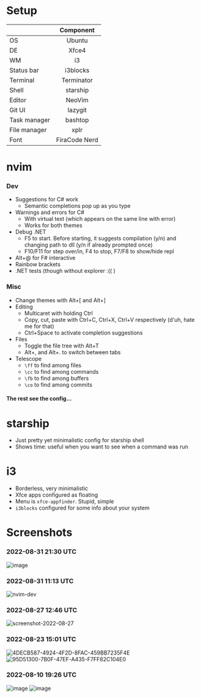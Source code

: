 # Setup

|                  | Component     |
|:-----------------|:-------------:|
| OS               | Ubuntu        |
| DE               | Xfce4         |
| WM               | i3            |
| Status bar       | i3blocks      |
| Terminal         | Terminator    |
| Shell            | starship      |
| Editor           | NeoVim        |
| Git UI           | lazygit       |
| Task manager     | bashtop       |
| File manager     | xplr          |
| Font             | FiraCode Nerd |

# nvim

### Dev

- Suggestions for C# work
  - Semantic completions pop up as you type
- Warnings and errors for C#
  - With virtual text (which appears on the same line with error)
  - Works for both themes
- Debug .NET
  - F5 to start. Before starting, it suggests compilation (y/n) and changing path to dll (y/n if already prompted once)
  - F10/F11 for step over/in, F4 to stop, F7/F8 to show/hide repl
- Alt+@ for F# interactive
- Rainbow brackets
- .NET tests (though without explorer :(( )


### Misc

- Change themes with Alt+[ and Alt+]
- Editing
  - Multicaret with holding Ctrl
  - Copy, cut, paste with Ctrl+C, Ctrl+X, Ctrl+V respectively (d'uh, hate me for that)
  - Ctrl+Space to activate completion suggestions
- Files
  - Toggle the file tree with Alt+T
  - Alt+, and Alt+. to switch between tabs
- Telescope
  - `\ff` to find among files
  - `\cc` to find among commands
  - `\fb` to find among buffers
  - `\co` to find among commits

#### The rest see the config...

# starship

- Just pretty yet minimalistic config for starship shell
- Shows time: useful when you want to see when a command was run

# i3

- Borderless, very minimalistic
- Xfce apps configured as floating
- Menu is `xfce-appfinder`. Stupid, simple
- `i3blocks` configured for some info about your system

# Screenshots

### 2022-08-31 21:30 UTC

![image](https://user-images.githubusercontent.com/31178401/187789412-2be41579-e1a2-4696-9de3-a867614df74d.png)

### 2022-08-31 11:13 UTC

![nvim-dev](https://user-images.githubusercontent.com/31178401/187665978-5a37f8e5-0eda-49e1-90ba-949b6632d544.gif)

### 2022-08-27 12:46 UTC

![screenshot-2022-08-27](https://user-images.githubusercontent.com/31178401/187030935-077353e2-4c5a-4fe6-92d1-0c541342464f.png)

### 2022-08-23 15:01 UTC

![4DECB587-4924-4F2D-8FAC-459BB7235F4E](https://user-images.githubusercontent.com/31178401/186192562-2584026f-025e-4e1d-9e97-db8dd4fd73a7.png)
![95D51300-7B0F-47EF-A435-F7FF82C104E0](https://user-images.githubusercontent.com/31178401/186192612-2f1c0c33-7ea6-4c13-aa37-44a07a381466.png)

### 2022-08-10 19:26 UTC

![image](https://user-images.githubusercontent.com/31178401/184002354-84b0e663-4ccf-45b1-962f-a00d91f50006.png)
![image](https://user-images.githubusercontent.com/31178401/184002978-67cca6d5-f304-4d27-b904-66aca846083d.png)
